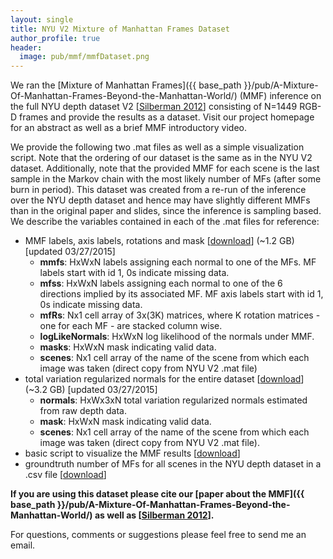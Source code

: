 ```yaml
---
layout: single
title: NYU V2 Mixture of Manhattan Frames Dataset
author_profile: true
header:
  image: pub/mmf/mmfDataset.png
---
```

[comment]: <> ("Some MMF inference results from the NYU V2 dataset. Coloring in the first three scenes is according to the axis assignment of the single inferred MF. For the other scenes several MFs were inferred and the assignments to MFs is color-coded.")

We ran the [Mixture of Manhattan Frames]({{ base_path }}/pub/A-Mixture-Of-Manhattan-Frames-Beyond-the-Manhattan-World/) (MMF) inference on the full NYU depth dataset V2 [[Silberman 2012](http://cs.nyu.edu/~silberman/datasets/nyu_depth_v2.html)] consisting of
N=1449 RGB-D frames and provide the results as a dataset. Visit our
project homepage for an abstract as well as a brief MMF introductory
video.

We provide the following two .mat files as well as a simple
visualization script. Note that the ordering of our dataset is the same
as in the NYU V2 dataset. Additionally, note that the provided MMF for
each scene is the last sample in the Markov chain with the most likely
number of MFs (after some burn in period). This dataset was created
from a re-run of the inference over the NYU depth dataset and hence may
have slightly different MMFs than in the original paper and slides,
since the inference is sampling based. We describe the variables
contained in each of the .mat files for reference:

* MMF labels, axis labels, rotations and mask [[download](http://people.csail.mit.edu/jstraub/download/nyu_depth_v2_mmf_v1.1.mat)] (~1.2 GB) [updated 03/27/2015]
	* **mmfs**: HxWxN labels assigning each normal to one of the MFs. MF labels start with id 1, 0s indicate missing data.
	* **mfss**: HxWxN labels assigning each normal to one of the 6 directions implied by its associated MF. MF axis labels start with id 1, 0s indicate missing data.
	* **mfRs**: Nx1 cell array of 3x(3K) matrices, where K rotation matrices - one for each MF - are stacked column wise.
	* **logLikeNormals**: HxWxN log likelihood of the normals under MMF.
	* **masks**: HxWxN mask indicating valid data.
	* **scenes**: Nx1 cell array of the name of the scene from which each image was taken (direct copy from NYU V2 .mat file)
* total variation regularized normals for the entire dataset [[download](http://people.csail.mit.edu/jstraub/download/nyu_depth_v2_normals.mat)] (~3.2 GB) [updated 03/27/2015]
	* **normals**: HxWx3xN total variation regularized normals estimated from raw depth data.
	* **mask**: HxWxN mask indicating valid data.
	* **scenes**: Nx1 cell array of the name of the scene from which each image was taken (direct copy from NYU V2 .mat file).
* basic script to visualize the MMF results [[download](http://people.csail.mit.edu/jstraub/download/showMMF.m)]
* groundtruth number of MFs for all scenes in the NYU depth dataset in a .csv file [[download](http://people.csail.mit.edu/jstraub/download/mmfGT_pub.csv)]

**If you are using this dataset please cite our [paper about the MMF]({{ base_path }}/pub/A-Mixture-Of-Manhattan-Frames-Beyond-the-Manhattan-World/)
as well as [[Silberman 2012](http://cs.nyu.edu/~silberman/datasets/nyu_depth_v2.html)].**

For questions, comments or suggestions please feel free to send me an email.
